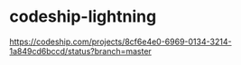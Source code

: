 # codeship-lightning

https://codeship.com/projects/8cf6e4e0-6969-0134-3214-1a849cd6bccd/status?branch=master
